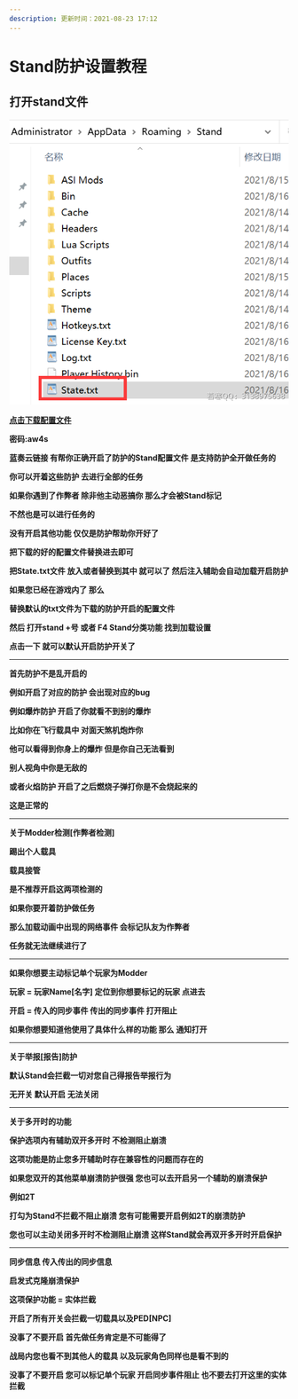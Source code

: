 ```yaml
---
description: 更新时间：2021-08-23 17:12
---
```


# Stand防护设置教程

## **打开stand文件**

![](<../../.gitbook/assets/image (36) (1).png>)

****[**点击下载配置文件**](https://ruohandocs.lanzouq.com/b036zbjhc)****

**密码:aw4s**

**蓝奏云链接 有帮你正确开启了防护的Stand配置文件 是支持防护全开做任务的**

**你可以开着这些防护 去进行全部的任务**

**如果你遇到了作弊者 除非他主动恶搞你 那么才会被Stand标记**

**不然也是可以进行任务的**

**没有开启其他功能 仅仅是防护帮助你开好了**

**把下载的好的配置文件替换进去即可**

**把State.txt文件 放入或者替换到其中 就可以了 然后注入辅助会自动加载开启防护**

**如果您已经在游戏内了 那么**

**替换默认的txt文件为下载的防护开启的配置文件**

**然后 打开stand +号 或者 F4 Stand分类功能 找到加载设置**

**点击一下 就可以默认开启防护开关了**

***

**首先防护不是乱开启的**

**例如开启了对应的防护 会出现对应的bug**

**例如爆炸防护 开启了你就看不到别的爆炸**

**比如你在飞行载具中 对面天煞机炮炸你**

**他可以看得到你身上的爆炸 但是你自己无法看到**

**别人视角中你是无敌的**

**或者火焰防护 开启了之后燃烧子弹打你是不会烧起来的**

**这是正常的**

***

**关于Modder检测\[作弊者检测]**

**踢出个人载具**

**载具接管**

**是不推荐开启这两项检测的**

**如果你要开着防护做任务**

**那么加载动画中出现的网络事件 会标记队友为作弊者**

**任务就无法继续进行了**

***

**如果你想要主动标记单个玩家为Modder**

**玩家 = 玩家Name\[名字] 定位到你想要标记的玩家 点进去**

**开启 = 传入的同步事件 传出的同步事件 打开阻止**

**如果你想要知道他使用了具体什么样的功能 那么 通知打开**

***

**关于举报\[报告]防护**

**默认Stand会拦截一切对您自己得报告举报行为**

**无开关 默认开启 无法关闭**

***

**关于多开时的功能**

**保护选项内有辅助双开多开时 不检测阻止崩溃**

**这项功能是防止您多开辅助时存在兼容性的问题而存在的**

**如果您双开的其他菜单崩溃防护很强 您也可以去开启另一个辅助的崩溃保护**

**例如2T**

**打勾为Stand不拦截不阻止崩溃 您有可能需要开启例如2T的崩溃防护**

**您也可以主动关闭多开时不检测阻止崩溃 这样Stand就会再双开多开时开启保护**

***

**同步信息 传入传出的同步信息**

**启发式克隆崩溃保护**

**这项保护功能 = 实体拦截**

**开启了所有开关会拦截一切载具以及PED\[NPC]**

**没事了不要开启 首先做任务肯定是不可能得了**

**战局内您也看不到其他人的载具 以及玩家角色同样也是看不到的**

**没事了不要开启 您可以标记单个玩家 开启同步事件阻止 也不要去打开这里的实体拦截**
